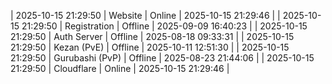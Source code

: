 | 2025-10-15 21:29:50 | Website | Online | 2025-10-15 21:29:46 |
| 2025-10-15 21:29:50 | Registration | Offline | 2025-09-09 16:40:23 |
| 2025-10-15 21:29:50 | Auth Server | Offline | 2025-08-18 09:33:31 |
| 2025-10-15 21:29:50 | Kezan (PvE) | Offline | 2025-10-11 12:51:30 |
| 2025-10-15 21:29:50 | Gurubashi (PvP) | Offline | 2025-08-23 21:44:06 |
| 2025-10-15 21:29:50 | Cloudflare | Online | 2025-10-15 21:29:46 |
